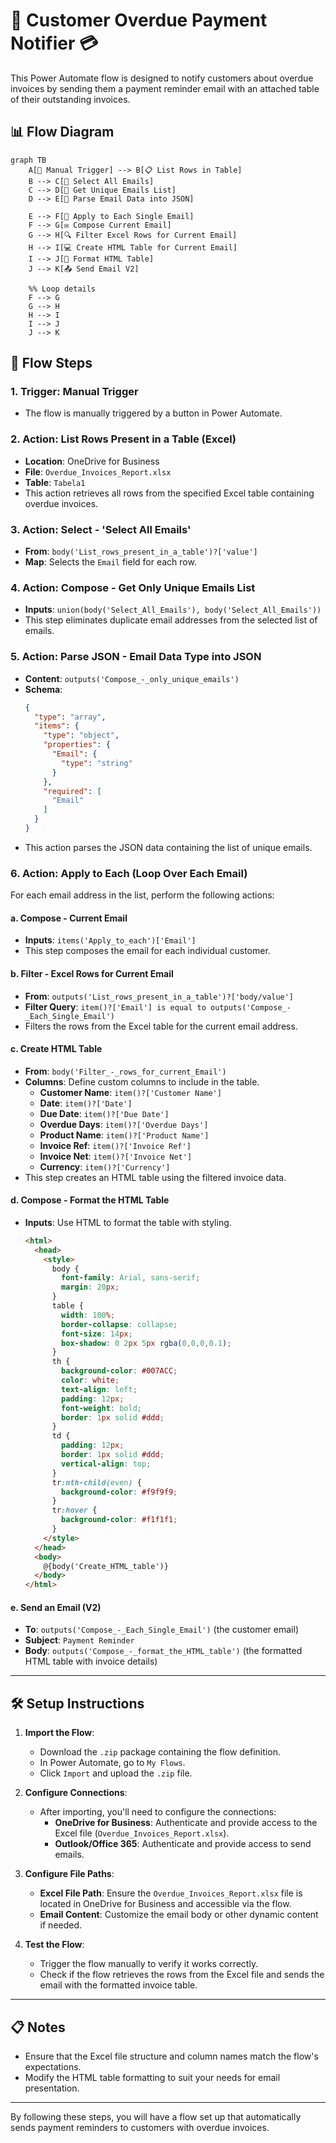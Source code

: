# 📨 Customer Overdue Payment Notifier 💳

This Power Automate flow is designed to notify customers about overdue invoices by sending them a payment reminder email with an attached table of their outstanding invoices.

## 📊 Flow Diagram

```mermaid
graph TB
    A[🔔 Manual Trigger] --> B[📋 List Rows in Table]
    B --> C[📧 Select All Emails]
    C --> D[🔑 Get Unique Emails List]
    D --> E[📂 Parse Email Data into JSON]

    E --> F[🔄 Apply to Each Single Email]
    F --> G[✉️ Compose Current Email]
    G --> H[🔍 Filter Excel Rows for Current Email]
    H --> I[💻 Create HTML Table for Current Email]
    I --> J[🎨 Format HTML Table]
    J --> K[📤 Send Email V2]

    %% Loop details
    F --> G
    G --> H
    H --> I
    I --> J
    J --> K
```

## 📝 Flow Steps

### 1. Trigger: **Manual Trigger**
- The flow is manually triggered by a button in Power Automate.

### 2. Action: **List Rows Present in a Table (Excel)**
- **Location**: OneDrive for Business
- **File**: `Overdue_Invoices_Report.xlsx`
- **Table**: `Tabela1`
- This action retrieves all rows from the specified Excel table containing overdue invoices.

### 3. Action: **Select - 'Select All Emails'**
- **From**: `body('List_rows_present_in_a_table')?['value']`
- **Map**: Selects the `Email` field for each row.
  
### 4. Action: **Compose - Get Only Unique Emails List**
- **Inputs**: `union(body('Select_All_Emails'), body('Select_All_Emails'))`
- This step eliminates duplicate email addresses from the selected list of emails.

### 5. Action: **Parse JSON - Email Data Type into JSON**
- **Content**: `outputs('Compose_-_only_unique_emails')`
- **Schema**:
  ```json
  {
    "type": "array",
    "items": {
      "type": "object",
      "properties": {
        "Email": {
          "type": "string"
        }
      },
      "required": [
        "Email"
      ]
    }
  }
  ```
- This action parses the JSON data containing the list of unique emails.

### 6. Action: **Apply to Each (Loop Over Each Email)**
For each email address in the list, perform the following actions:

#### a. **Compose - Current Email**
- **Inputs**: `items('Apply_to_each')['Email']`
- This step composes the email for each individual customer.

#### b. **Filter - Excel Rows for Current Email**
- **From**: `outputs('List_rows_present_in_a_table')?['body/value']`
- **Filter Query**: `item()?['Email'] is equal to outputs('Compose_-_Each_Single_Email')`
- Filters the rows from the Excel table for the current email address.

#### c. **Create HTML Table**
- **From**: `body('Filter_-_rows_for_current_Email')`
- **Columns**: Define custom columns to include in the table.
  - **Customer Name**: `item()?['Customer Name']`
  - **Date**: `item()?['Date']`
  - **Due Date**: `item()?['Due Date']`
  - **Overdue Days**: `item()?['Overdue Days']`
  - **Product Name**: `item()?['Product Name']`
  - **Invoice Ref**: `item()?['Invoice Ref']`
  - **Invoice Net**: `item()?['Invoice Net']`
  - **Currency**: `item()?['Currency']`
- This step creates an HTML table using the filtered invoice data.

#### d. **Compose - Format the HTML Table**
- **Inputs**: Use HTML to format the table with styling.
  ```html
  <html>
    <head>
      <style>
        body {
          font-family: Arial, sans-serif;
          margin: 20px;
        }
        table {
          width: 100%;
          border-collapse: collapse;
          font-size: 14px;
          box-shadow: 0 2px 5px rgba(0,0,0,0.1);
        }
        th {
          background-color: #007ACC;
          color: white;
          text-align: left;
          padding: 12px;
          font-weight: bold;
          border: 1px solid #ddd;
        }
        td {
          padding: 12px;
          border: 1px solid #ddd;
          vertical-align: top;
        }
        tr:nth-child(even) {
          background-color: #f9f9f9;
        }
        tr:hover {
          background-color: #f1f1f1;
        }
      </style>
    </head>
    <body>
      @{body('Create_HTML_table')}
    </body>
  </html>
  ```

#### e. **Send an Email (V2)**
- **To**: `outputs('Compose_-_Each_Single_Email')` (the customer email)
- **Subject**: `Payment Reminder`
- **Body**: `outputs('Compose_-_format_the_HTML_table')` (the formatted HTML table with invoice details)

---

## 🛠️ Setup Instructions

1. **Import the Flow**:
   - Download the `.zip` package containing the flow definition.
   - In Power Automate, go to `My Flows`.
   - Click `Import` and upload the `.zip` file.
   
2. **Configure Connections**:
   - After importing, you'll need to configure the connections:
     - **OneDrive for Business**: Authenticate and provide access to the Excel file (`Overdue_Invoices_Report.xlsx`).
     - **Outlook/Office 365**: Authenticate and provide access to send emails.

3. **Configure File Paths**:
   - **Excel File Path**: Ensure the `Overdue_Invoices_Report.xlsx` file is located in OneDrive for Business and accessible via the flow.
   - **Email Content**: Customize the email body or other dynamic content if needed.

4. **Test the Flow**:
   - Trigger the flow manually to verify it works correctly.
   - Check if the flow retrieves the rows from the Excel file and sends the email with the formatted invoice table.

---

## 📋 Notes
- Ensure that the Excel file structure and column names match the flow's expectations.
- Modify the HTML table formatting to suit your needs for email presentation.

---

By following these steps, you will have a flow set up that automatically sends payment reminders to customers with overdue invoices.


